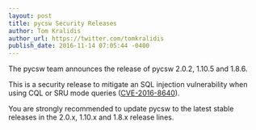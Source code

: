```yaml
---
layout: post
title: pycsw Security Releases
author: Tom Kralidis
author_url: https://twitter.com/tomkralidis
publish_date: 2016-11-14 07:05:44 -0400
---
```


The pycsw team announces the release of pycsw 2.0.2, 1.10.5 and 1.8.6.

This is a security release to mitigate an SQL injection vulnerability
when using CQL or SRU mode queries ([CVE-2016-8640](https://cve.mitre.org/cgi-bin/cvename.cgi?name=CVE-2016-8640)).

You are strongly recommended to update pycsw to the latest stable
releases in the 2.0.x, 1.10.x and 1.8.x release lines.

